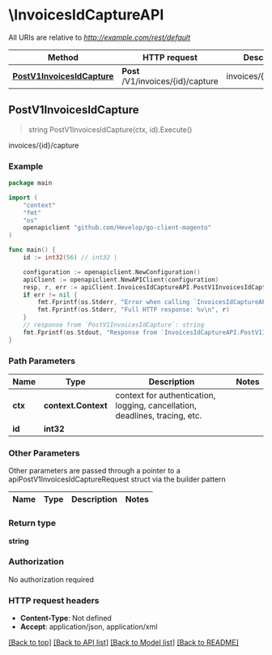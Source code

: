 # \InvoicesIdCaptureAPI

All URIs are relative to *http://example.com/rest/default*

Method | HTTP request | Description
------------- | ------------- | -------------
[**PostV1InvoicesIdCapture**](InvoicesIdCaptureAPI.md#PostV1InvoicesIdCapture) | **Post** /V1/invoices/{id}/capture | invoices/{id}/capture



## PostV1InvoicesIdCapture

> string PostV1InvoicesIdCapture(ctx, id).Execute()

invoices/{id}/capture



### Example

```go
package main

import (
	"context"
	"fmt"
	"os"
	openapiclient "github.com/Hevelop/go-client-magento"
)

func main() {
	id := int32(56) // int32 | 

	configuration := openapiclient.NewConfiguration()
	apiClient := openapiclient.NewAPIClient(configuration)
	resp, r, err := apiClient.InvoicesIdCaptureAPI.PostV1InvoicesIdCapture(context.Background(), id).Execute()
	if err != nil {
		fmt.Fprintf(os.Stderr, "Error when calling `InvoicesIdCaptureAPI.PostV1InvoicesIdCapture``: %v\n", err)
		fmt.Fprintf(os.Stderr, "Full HTTP response: %v\n", r)
	}
	// response from `PostV1InvoicesIdCapture`: string
	fmt.Fprintf(os.Stdout, "Response from `InvoicesIdCaptureAPI.PostV1InvoicesIdCapture`: %v\n", resp)
}
```

### Path Parameters


Name | Type | Description  | Notes
------------- | ------------- | ------------- | -------------
**ctx** | **context.Context** | context for authentication, logging, cancellation, deadlines, tracing, etc.
**id** | **int32** |  | 

### Other Parameters

Other parameters are passed through a pointer to a apiPostV1InvoicesIdCaptureRequest struct via the builder pattern


Name | Type | Description  | Notes
------------- | ------------- | ------------- | -------------


### Return type

**string**

### Authorization

No authorization required

### HTTP request headers

- **Content-Type**: Not defined
- **Accept**: application/json, application/xml

[[Back to top]](#) [[Back to API list]](../README.md#documentation-for-api-endpoints)
[[Back to Model list]](../README.md#documentation-for-models)
[[Back to README]](../README.md)


